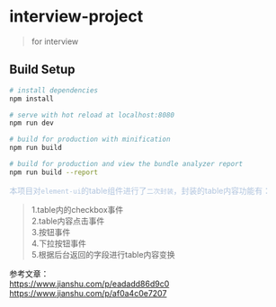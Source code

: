 # interview-project

> for interview

## Build Setup

``` bash
# install dependencies
npm install

# serve with hot reload at localhost:8080
npm run dev

# build for production with minification
npm run build

# build for production and view the bundle analyzer report
npm run build --report
```
  <font color=#B0C4DE>本项目对`element-ui`的table组件进行了`二次封装`，封装的table内容功能有：</font>
  >1.table内的checkbox事件<br>
  2.table内容点击事件<br>
  3.按钮事件<br>
  4.下拉按钮事件<br>
  5.根据后台返回的字段进行table内容变换

参考文章：<br>
https://www.jianshu.com/p/eadadd86d9c0<br>
https://www.jianshu.com/p/af0a4c0e7207
